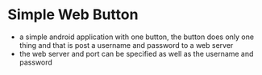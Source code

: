 # Simple Web Button
- a simple android application with one button, the button does only one thing and that is post a username and password to a web server
- the web server and port can be specified as well as the username and password
